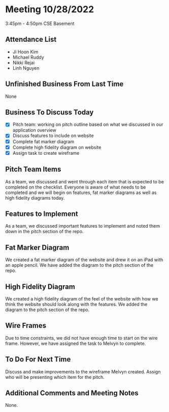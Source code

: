 # Meeting 10/28/2022
3:45pm - 4:50pm CSE Basement

## Attendance List<br>
- Ji Hoon Kim
- Michael Ruddy
- Nikki Rejai
- Linh Nguyen

## Unfinished Business From Last Time<br>
None

## Business To Discuss Today<br>
- [x] Pitch team: working on pitch outline based on what we discussed in our application overview
- [x] Discuss features to include on website
- [x] Complete fat marker diagram
- [x] Complete high fidelity diagram on website
- [x] Assign task to create wireframe

## Pitch Team Items
As a team, we discussed and went through each item that is expected to be completed on the checklist. Everyone is aware of what needs to be completed and we will begin on features, fat marker diagrams as well as high fidelity diagrams today. 

## Features to Implement
As a team, we discussed important features to implement and noted them down in the pitch section of the repo.

## Fat Marker Diagram
We created a fat marker diagram of the website and drew it on an iPad with an apple pencil. We have added the diagram to the pitch section of the repo.

## High Fidelity Diagram
We created a high fidelity diagram of the feel of the website with how we think the website should look along with the features. We added the diagram to the pitch section of the repo.

## Wire Frames
Due to time constraints, we did not have enough time to start on the wire frame. However, we have assigned the task to Melvyn to complete.

## To Do For Next Time<br>
Discuss and make improvements to the wireframe Melvyn created.
Assign who will be presenting which item for the pitch.

## Additional Comments and Meeting Notes<br>
None.
